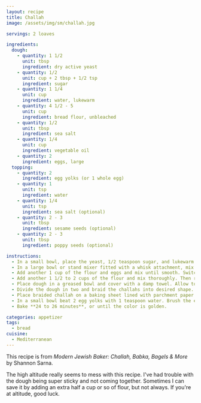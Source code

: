 ```yaml
---
layout: recipe
title: Challah
image: /assets/img/sm/challah.jpg

servings: 2 loaves

ingredients:
  dough:
    - quantity: 1 1/2
      unit: tbsp
      ingredient: dry active yeast
    - quantity: 1/2
      unit: cup + 2 tbsp + 1/2 tsp
      ingredient: sugar
    - quantity: 1 1/4
      unit: cup
      ingredient: water, lukewarm
    - quantity: 4 1/2 - 5
      unit: cup
      ingredient: bread flour, unbleached
    - quantity: 1/2
      unit: tbsp
      ingredient: sea salt
    - quantity: 1/4
      unit: cup
      ingredient: vegetable oil
    - quantity: 2
      ingredient: eggs, large
  topping:
    - quantity: 2
      ingredient: egg yolks (or 1 whole egg)
    - quantity: 1
      unit: tsp
      ingredient: water
    - quantity: 1/4
      unit: tsp
      ingredient: sea salt (optional)
    - quantity: 2 - 3
      unit: tbsp
      ingredient: sesame seeds (optional)
    - quantity: 2 - 3
      unit: tbsp
      ingredient: poppy seeds (optional)

instructions:
  - In a small bowl, place the yeast, 1/2 teaspoon sugar, and lukewarm water. Stir gently to mix. Allow to sit **5 to 10 minutes**, until it becomes foamy on top.
  - In a large bowl or stand mixer fitted with a whisk attachment, mix together 1 1/2 cups of the flour, salt, and 1/2 cup plus 2 tablespoons sugar. Add the water-yeast mixture and oil to flour. Mix thoroughly.
  - Add another 1 cup of the flour and eggs and mix until smooth. Switch to the dough hook attachment if you are using a stand mixer.
  - Add another 1 1/2 to 2 cups of the flour and mix thoroughly. Then remove dough from the bowl and place on a floured surface. Knead the remaining 1/2 cup flour into dough, continuing to knead for about **5 minutes**.
  - Place dough in a greased bowl and cover with a damp towel. Allow to rise at least **3 hours**.
  - Divide the dough in two and braid the challahs into desired shape.
  - Place braided challah on a baking sheet lined with parchment paper or silicone baking mat. Allow the challah to rise another **45 to 60 minutes**, or until you can see the size has grown and the challah seems light. This step is very important to ensure a light and fluffy challah. Preheat over to 375°F while the dough rises.
  - In a small bowl beat 2 egg yolks with 1 teaspoon water. Brush the egg wash liberally over the challah. Sprinkle with sea salt, sesame seeds, and/or poppy seeds if desired.
  - Bake **24 to 26 minutes**, or until the color is golden.

categories: appetizer
tags:
  - bread
cuisine:
  - Mediterranean
---
```

This recipe is from *Modern Jewish Baker: Challah, Babka, Bagels & More* by Shannon Sarna.

The high altitude really seems to mess with this recipe. I've had trouble with the dough being super sticky and not coming together. Sometimes I can save it by adding an extra half a cup or so of flour, but not always. If you're at altitude, good luck.